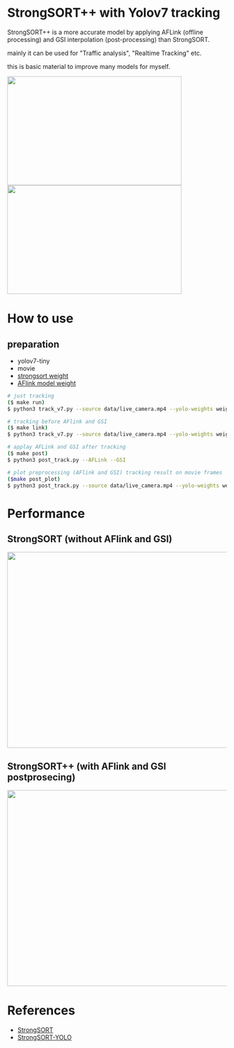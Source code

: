 # StrongSORT++ with Yolov7 tracking

StrongSORT++ is a more accurate model by applying AFLink (offline processing) and GSI interpolation (post-processing) than StrongSORT.

mainly it can be used for "Traffic analysis", "Realtime Tracking" etc.

this is basic material to improve many models for myself.

<img src="https://user-images.githubusercontent.com/48679574/223445547-c6e5e72c-c28d-459f-93dc-ab9bcff0c3d8.png" width="400" height="250"/><img src="https://user-images.githubusercontent.com/48679574/223445558-c828c1a0-40e4-42f7-9a49-92d60452eaac.png" width="400" height="250"/>


# How to use

## preparation
- yolov7-tiny
- movie
- [strongsort weight](https://drive.google.com/file/d/1hF2_0cqWwAY0mf2SvAMNcFVdYrcIHDIj/view?usp=sharing)
- [AFlink model weight](https://drive.google.com/file/d/1qHoq33a6Ub4yDQrNJ4gTFmyqhyAYLOZg/view?usp=sharing)

```bash
# just tracking 
($ make run)
$ python3 track_v7.py --source data/live_camera.mp4 --yolo-weights weights/yolov7-tiny.pt --save-txt --count --show-vid --draw

# tracking before AFlink and GSI
($ make link)
$ python3 track_v7.py --source data/live_camera.mp4 --yolo-weights weights/yolov7-tiny.pt --save-txt --count --show-vid --draw --post

# applay AFLink and GSI after tracking
($ make post)
$ python3 post_track.py --AFLink --GSI

# plot preprocessing (AFlink and GSI) tracking result on movie frames
($make post_plot)
$ python3 post_track.py --source data/live_camera.mp4 --yolo-weights weights/yolov7-tiny.pt --show-vid --draw --post_plot
```


# Performance

## StrongSORT (without AFlink and GSI)

<img src="https://user-images.githubusercontent.com/48679574/223443273-ec6b5737-e5e0-44e6-bc1b-52d0bc6e28d7.jpg" width="600" height="450"/>

## StrongSORT++ (with AFlink and GSI postprosecing)

<img src="https://user-images.githubusercontent.com/48679574/223443233-e1d41f0f-a094-4d70-b70e-ed891991a986.jpg" width="600" height="450"/>


# References
- [StrongSORT](https://github.com/dyhBUPT/StrongSORT)
- [StrongSORT-YOLO](https://github.com/bharath5673/StrongSORT-YOLO)
